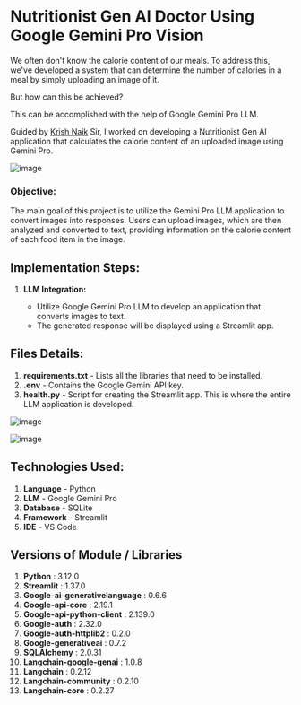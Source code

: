 # Nutritionist Gen AI Doctor Using Google Gemini Pro Vision

We often don't know the calorie content of our meals. To address this, we've developed a system that can determine the number of calories in a meal by simply uploading an image of it.

But how can this be achieved?

This can be accomplished with the help of Google Gemini Pro LLM.

Guided by <a href='https://www.linkedin.com/in/naikkrish/'>Krish Naik</a> Sir, I worked on developing a Nutritionist Gen AI application that calculates the calorie content of an uploaded image using Gemini Pro.

![image](https://github.com/user-attachments/assets/0a64f1fb-797a-4018-b56f-e13dd9b1d430)


<h3><b>Objective:</b></h3>

The main goal of this project is to utilize the Gemini Pro LLM application to convert images into responses. Users can upload images, which are then analyzed and converted to text, providing information on the calorie content of each food item in the image.

<h2><b>Implementation Steps:</b></h2>
<ol>
  
   <li><b>LLM Integration:</b></li>

<ul> 
      <li>Utilize Google Gemini Pro LLM to develop an application that converts images to text.</li>
      <li>The generated response will be displayed using a Streamlit app.</li>
</ul> 
</ol>



<h2><b>Files Details:</b></h2>
<ol>
  <li><b>requirements.txt</b> - Lists all the libraries that need to be installed.</li>
  <li><b>.env</b> - Contains the Google Gemini API key.</li>
  <li><b>health.py</b> - Script for creating the Streamlit app. This is where the entire LLM application is developed.</li>
</ol>

![image](https://github.com/user-attachments/assets/655da246-cc58-4650-bed4-7247235df88b)

![image](https://github.com/user-attachments/assets/d6e922f0-1b72-4b20-85ac-b4880927f0aa)

<h2><b>Technologies Used:</b></h2>
<ol>
  <li><b>Language</b> - Python</li>
  <li><b>LLM</b> - Google Gemini Pro</li>
  <li><b>Database</b> - SQLite</li>
  <li><b>Framework</b> - Streamlit</li>
  <li><b>IDE</b> - VS Code</li>
</ol>

<h2>Versions of Module / Libraries</h2>
<ol>
  <li><b>Python</b> :  3.12.0
  <li><b>Streamlit</b> :                     1.37.0</li>
  <li><b>Google-ai-generativelanguage</b> :  0.6.6</li>
  <li><b>Google-api-core</b> :               2.19.1</li>
  <li><b>Google-api-python-client</b> :      2.139.0</li>
  <li><b>Google-auth</b> :                   2.32.0</li>
  <li><b>Google-auth-httplib2</b> :          0.2.0</li>
  <li><b>Google-generativeai</b> :           0.7.2</li>
  <li><b>SQLAlchemy</b> :                    2.0.31</li>
  <li><b>Langchain-google-genai</b> :        1.0.8</li>
  <li><b>Langchain</b> :                     0.2.12</li>
  <li><b>Langchain-community</b> :           0.2.10</li>
  <li><b>Langchain-core</b> :                0.2.27</li>
</ol>
